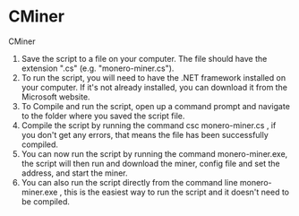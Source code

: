# CMiner
CMiner

1. Save the script to a file on your computer. The file should have the extension ".cs" (e.g. "monero-miner.cs").
2. To run the script, you will need to have the .NET framework installed on your computer. If it's not already installed, you can download it from the Microsoft website.
3. To Compile and run the script, open up a command prompt and navigate to the folder where you saved the script file.
4. Compile the script by running the command csc monero-miner.cs , if you don't get any errors, that means the file has been successfully compiled.
5. You can now run the script by running the command monero-miner.exe, the script will then run and download the miner, config file and set the address, and start the miner.
6. You can also run the script directly from the command line monero-miner.exe , this is the easiest way to run the script and it doesn't need to be compiled.
